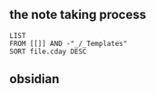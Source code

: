 ## the note taking process 
```dataview
LIST
FROM [[]] AND -"_/_Templates"
SORT file.cday DESC
```
## obsidian
